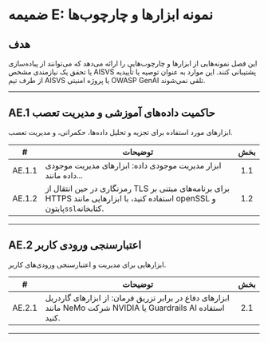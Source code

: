 # ضمیمه E: نمونه ابزارها و چارچوب‌ها

## هدف

این فصل نمونه‌هایی از ابزارها و چارچوب‌هایی را ارائه می‌دهد که می‌توانند از پیاده‌سازی یا تحقق یک نیازمندی مشخص AISVS پشتیبانی کنند. این موارد به عنوان توصیه یا تأییدیه از طرف تیم AISVS یا پروژه امنیتی OWASP GenAI تلقی نمی‌شوند.

---

## AE.1 حاکمیت داده‌های آموزشی و مدیریت تعصب

ابزارهای مورد استفاده برای تجزیه و تحلیل داده‌ها، حکمرانی، و مدیریت تعصب.

|   #    | توضیحات                                                                                                                      | بخش |
| :----: | ---------------------------------------------------------------------------------------------------------------------------- | :-: |
| AE.1.1 | ابزار مدیریت موجودی داده: ابزارهای مدیریت موجودی داده مانند...                                                               | 1.1 |
| AE.1.2 | رمزنگاری در حین انتقال از TLS برای برنامه‌های مبتنی بر HTTPS استفاده کنید، با ابزارهایی مانند openSSL و پایتون`ssl`کتابخانه. | 1.2 |

---

## AE.2 اعتبارسنجی ورودی کاربر

ابزارهایی برای مدیریت و اعتبارسنجی ورودی‌های کاربر.

|   #    | توضیحات                                                                                                       | بخش |
| :----: | ------------------------------------------------------------------------------------------------------------- | :-: |
| AE.2.1 | ابزارهای دفاع در برابر تزریق فرمان: از ابزارهای گاردریل مانند NeMo شرکت NVIDIA یا Guardrails AI استفاده کنید. | 2.1 |

---

